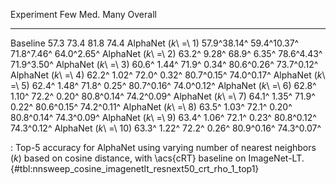 Experiment                     Few         Med.        Many     Overall
---------------------  -----------  -----------  ----------  ----------
Baseline                      57.3         73.4        81.8        74.4
AlphaNet (_k_\ =\ 1)   57.9^38.14^  59.4^10.37^  71.8^7.46^  64.0^2.65^
AlphaNet (_k_\ =\ 2)   63.2^ 9.28^  68.9^ 6.35^  78.6^4.43^  71.9^3.50^
AlphaNet (_k_\ =\ 3)   60.6^ 1.44^  71.9^ 0.34^  80.6^0.26^  73.7^0.12^
AlphaNet (_k_\ =\ 4)   62.2^ 1.02^  72.0^ 0.32^  80.7^0.15^  74.0^0.17^
AlphaNet (_k_\ =\ 5)   62.4^ 1.48^  71.8^ 0.25^  80.7^0.16^  74.0^0.12^
AlphaNet (_k_\ =\ 6)   62.8^ 1.10^  72.2^ 0.20^  80.8^0.14^  74.2^0.09^
AlphaNet (_k_\ =\ 7)   64.1^ 1.35^  71.9^ 0.22^  80.6^0.15^  74.2^0.11^
AlphaNet (_k_\ =\ 8)   63.5^ 1.03^  72.1^ 0.20^  80.8^0.14^  74.3^0.09^
AlphaNet (_k_\ =\ 9)   63.4^ 1.06^  72.1^ 0.23^  80.8^0.12^  74.3^0.12^
AlphaNet (_k_\ =\ 10)  63.3^ 1.22^  72.2^ 0.26^  80.9^0.16^  74.3^0.07^

: Top-5 accuracy for AlphaNet using varying number of nearest neighbors (_k_) based on cosine distance, with \acs{cRT} baseline on ImageNet-LT. {#tbl:nnsweep_cosine_imagenetlt_resnext50_crt_rho_1_top1}
